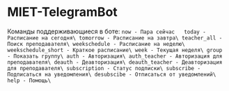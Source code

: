 # MIET-TelegramBot
Команды поддерживающиеся в боте:
`
now - Пара сейчас  
today - Расписание на сегодня\
tomorrow - Расписание на завтра\
teacher_all - Поиск преподавателя\
weekschedule - Расписание на неделю\
weekschedule_short - Краткое расписание\
week - Текущая неделя\
group - Показать группу\
auth - Авторизация\
auth_teacher - Авторизация для преподавателя\
deauth - Деавторизация\
deauth_teacher - Деавторизация для преподавателя\
subscription - Статус подписки\
subscribe - Подписаться на уведомления\
desubscibe - Отписаться от уведомлений\
help - Помощь\
`

